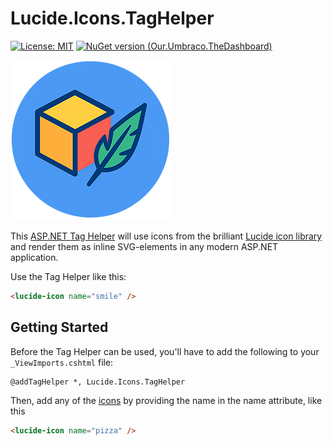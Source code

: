# Lucide.Icons.TagHelper

[![License: MIT](https://img.shields.io/badge/License-MIT-yellow.svg)](https://opensource.org/licenses/MIT)
[![NuGet version (Our.Umbraco.TheDashboard)](https://img.shields.io/nuget/v/Lucide.Icons.TagHelper.svg?style=flat-square)](https://www.nuget.org/packages/Lucide.Icons.TagHelper/)

![Lucide Icon Tag Helper Icon](https://raw.githubusercontent.com/enkelmedia/Lucide.Icons.TagHelper/refs/heads/main/build/icon.png)

This [ASP.NET Tag Helper](https://learn.microsoft.com/en-us/aspnet/core/mvc/views/tag-helpers/intro) will use icons from the brilliant [Lucide icon library](https://lucide.dev/icons/) and render them as inline SVG-elements in any modern ASP.NET application.

Use the Tag Helper like this:

```html
<lucide-icon name="smile" />
```

## Getting Started
Before the Tag Helper can be used, you'll have to add the following to your `_ViewImports.cshtml` file:

```razor
@addTagHelper *, Lucide.Icons.TagHelper
```
Then, add any of the [icons](https://lucide.dev/icons/) by providing the name in the name attribute, like this

```html
<lucide-icon name="pizza" />
```
